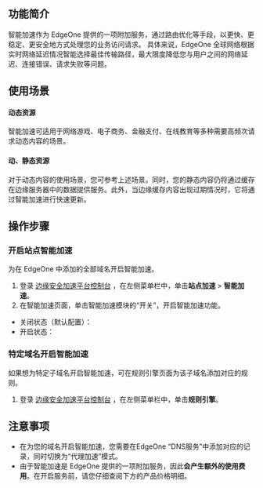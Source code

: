 ## 功能简介
智能加速作为 EdgeOne 提供的一项附加服务，通过路由优化等手段，以更快、更稳定、更安全地方式处理您的业务访问请求。 具体来说，EdgeOne 全球网络根据实时网络延迟情况智能选择最佳传输路径，最大限度降低您与用户之间的网络延迟、连接错误、请求失败等问题。

## 使用场景
#### 动态资源
智能加速可适用于网络游戏、电子商务、金融支付、在线教育等多种需要高频次请求动态内容的场景。

#### 动、静态资源
对于动态内容的使用场景，您可参考上述场景。同时，您的静态内容仍将通过缓存在边缘服务器中的数据提供服务。此外，当边缘缓存内容出现过期情况时，它将通过智能加速进行快速更新。

## 操作步骤
### 开启站点智能加速
为在 EdgeOne 中添加的全部域名开启智能加速。
1. 登录 [边缘安全加速平台控制台](https://console.cloud.tencent.com/teo) ，在左侧菜单栏中，单击**站点加速** > **智能加速**。
2. 在智能加速页面，单击智能加速模块的“开关”，开启智能加速功能。
 - 关闭状态（默认配置）：
 - 开启状态：

### 特定域名开启智能加速
如果想为特定子域名开启智能加速，可在规则引擎页面为该子域名添加对应的规则。
1. 登录 [边缘安全加速平台控制台](https://console.cloud.tencent.com/teo) ，在左侧菜单栏中，单击**规则引擎**。



## 注意事项
- 在为您的域名开启智能加速，您需要在EdgeOne “DNS服务”中添加对应的记录，同时切换为“代理加速”模式。
- 由于智能加速是 EdgeOne 提供的一项附加服务，因此**会产生额外的使用费用**。在开启服务前，请您仔细查阅下方的产品价格明细。
